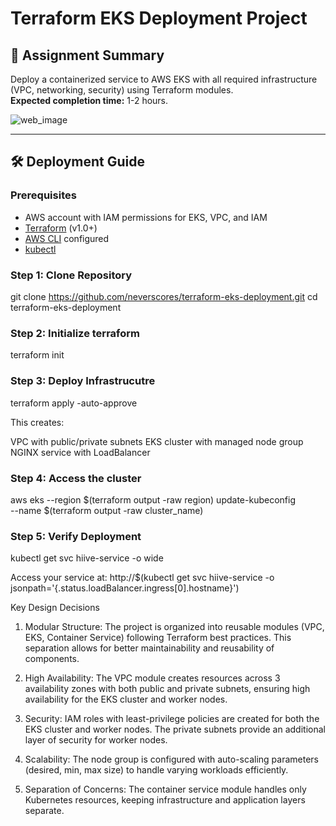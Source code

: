 # Terraform EKS Deployment Project



## 📝 Assignment Summary
Deploy a containerized service to AWS EKS with all required infrastructure (VPC, networking, security) using Terraform modules.  
**Expected completion time:** 1-2 hours.

![web_image](https://github.com/user-attachments/assets/fe39a1da-9ad0-47b6-9c18-65a951c89cab)  

---

## 🛠️ Deployment Guide

### Prerequisites
- AWS account with IAM permissions for EKS, VPC, and IAM
- [Terraform](https://developer.hashicorp.com/terraform/downloads) (v1.0+)
- [AWS CLI](https://aws.amazon.com/cli/) configured
- [kubectl](https://kubernetes.io/docs/tasks/tools/)

### Step 1: Clone Repository
git clone https://github.com/neverscores/terraform-eks-deployment.git
cd terraform-eks-deployment


### Step 2: Initialize terraform
terraform init


### Step 3: Deploy Infrastrucutre
terraform apply -auto-approve

This creates:

VPC with public/private subnets
EKS cluster with managed node group
NGINX service with LoadBalancer

### Step 4: Access the cluster
aws eks --region $(terraform output -raw region) update-kubeconfig \
  --name $(terraform output -raw cluster_name)

### Step 5: Verify Deployment
kubectl get svc hiive-service -o wide

Access your service at:
http://$(kubectl get svc hiive-service -o jsonpath='{.status.loadBalancer.ingress[0].hostname}')

Key Design Decisions
1. Modular Structure: The project is organized into reusable modules (VPC, EKS, Container Service) following Terraform best practices. This separation allows for better maintainability and reusability of components.

2. High Availability: The VPC module creates resources across 3 availability zones with both public and private subnets, ensuring high availability for the EKS cluster and worker nodes.

3. Security: IAM roles with least-privilege policies are created for both the EKS cluster and worker nodes. The private subnets provide an additional layer of security for worker nodes.

4. Scalability: The node group is configured with auto-scaling parameters (desired, min, max size) to handle varying workloads efficiently.

5. Separation of Concerns: The container service module handles only Kubernetes resources, keeping infrastructure and application layers separate.
